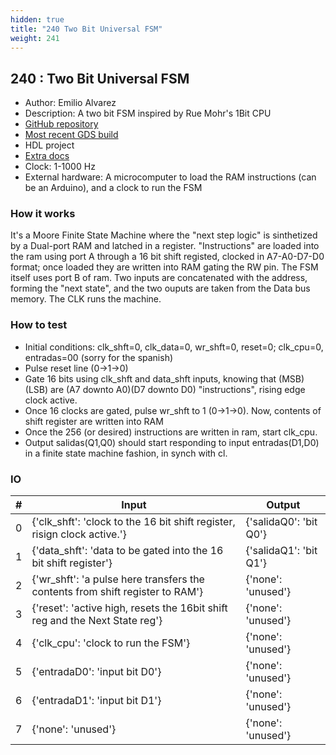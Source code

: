 ```yaml
---
hidden: true
title: "240 Two Bit Universal FSM"
weight: 241
---
```


## 240 : Two Bit Universal FSM

* Author: Emilio Alvarez
* Description: A two bit FSM inspired by Rue Mohr's 1Bit CPU
* [GitHub repository](https://github.com/emilio-a/1bitCPU)
* [Most recent GDS build](https://github.com/emilio-a/1bitCPU/actions/runs/4793155297)
* HDL project
* [Extra docs]()
* Clock: 1-1000 Hz
* External hardware: A microcomputer to load the RAM instructions (can be an Arduino), and a clock to run the FSM



### How it works

It's a Moore Finite State Machine where the "next step logic" is sinthetized by a Dual-port RAM and latched in a register. "Instructions" are loaded 
into the ram using port A through a 16 bit shift registed, clocked in A7-A0-D7-D0 format; once loaded they are written into RAM gating the RW pin.
The FSM itself uses port B of ram. Two inputs are concatenated with the address, forming the "next state", and the two ouputs are taken from the 
Data bus memory. The CLK runs the machine.


### How to test

- Initial conditions: clk_shft=0, clk_data=0, wr_shft=0, reset=0; clk_cpu=0, entradas=00 (sorry for the spanish)
- Pulse reset line (0->1->0)
- Gate 16 bits using clk_shft and data_shft inputs, knowing that (MSB)(LSB) are (A7 downto A0)(D7 downto D0) "instructions", rising edge clock active. 
- Once 16 clocks are gated, pulse wr_shft to 1 (0->1->0). Now, contents of shift register are written into RAM
- Once the 256 (or desired) instructions are written in ram, start clk_cpu.
- Output salidas(Q1,Q0) should start responding to input entradas(D1,D0) in a finite state machine fashion, in synch with cl.


### IO

| # | Input        | Output       |
|---|--------------|--------------|
| 0 | {'clk_shft': 'clock to the 16 bit shift register, risign clock active.'}  | {'salidaQ0': 'bit Q0'} |
| 1 | {'data_shft': 'data to be gated into the 16 bit shift register'}  | {'salidaQ1': 'bit Q1'} |
| 2 | {'wr_shft': 'a pulse here transfers the contents from shift register to RAM'}  | {'none': 'unused'} |
| 3 | {'reset': 'active high, resets the 16bit shift reg and the Next State reg'}  | {'none': 'unused'} |
| 4 | {'clk_cpu': 'clock to run the FSM'}  | {'none': 'unused'} |
| 5 | {'entradaD0': 'input bit D0'}  | {'none': 'unused'} |
| 6 | {'entradaD1': 'input bit D1'}  | {'none': 'unused'} |
| 7 | {'none': 'unused'}  | {'none': 'unused'} |
